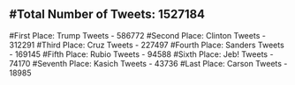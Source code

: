 #Total Number of Tweets: 1527184 
---
#First Place: Trump Tweets - 586772
#Second Place: Clinton Tweets - 312291
#Third Place: Cruz Tweets - 227497
#Fourth Place: Sanders Tweets - 169145
#Fifth Place: Rubio Tweets - 94588
#Sixth Place: Jeb! Tweets - 74170
#Seventh Place: Kasich Tweets - 43736
#Last Place: Carson Tweets - 18985
